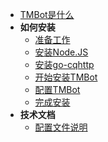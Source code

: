 * [TMBot是什么](zh-cn/TMBot是什么.md)
* **如何安装**
  * [准备工作](zh-cn/前期/准备工作.md)
  * [安装Node.JS](zh-cn/前期/安装Node.JS.md)
  * [安装go-cqhttp](zh-cn/安装go-cqhttp.md)
  * [开始安装TMBot](zh-cn/中期/安装TMBot.md)
  * [配置TMBot](zh-cn/后期/配置TMBot.md)
  * [完成安装](zh-cn/后期/完成安装.md)
* **技术文档**
  * [配置文件说明](zh-cn/技术文档/配置文件说明.md)
